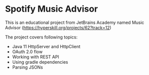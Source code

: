 # Spotify Music Advisor
This is an educational project from JetBrains Academy named Music Advisor (https://hyperskill.org/projects/62?track=12)

The project covers following topics:
  * Java 11 HttpServer and HttpClient
  * OAuth 2.0 flow
  * Working with REST API
  * Using gradle dependencies
  * Parsing JSONs